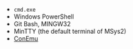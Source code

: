 * `cmd.exe`
* Windows PowerShell
* Git Bash, MINGW32
* MinTTY (the default terminal of MSys2)
* [ConEmu](https://github.com/Maximus5/ConEmu)
